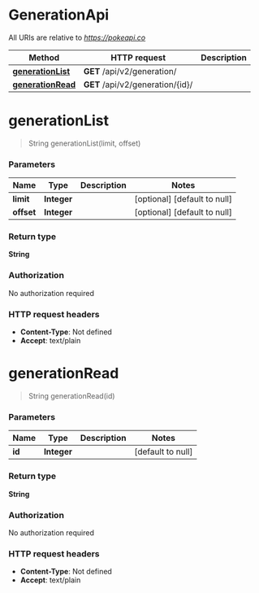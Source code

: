 # GenerationApi

All URIs are relative to *https://pokeapi.co*

| Method | HTTP request | Description |
|------------- | ------------- | -------------|
| [**generationList**](GenerationApi.md#generationList) | **GET** /api/v2/generation/ |  |
| [**generationRead**](GenerationApi.md#generationRead) | **GET** /api/v2/generation/{id}/ |  |


<a name="generationList"></a>
# **generationList**
> String generationList(limit, offset)



### Parameters

|Name | Type | Description  | Notes |
|------------- | ------------- | ------------- | -------------|
| **limit** | **Integer**|  | [optional] [default to null] |
| **offset** | **Integer**|  | [optional] [default to null] |

### Return type

**String**

### Authorization

No authorization required

### HTTP request headers

- **Content-Type**: Not defined
- **Accept**: text/plain

<a name="generationRead"></a>
# **generationRead**
> String generationRead(id)



### Parameters

|Name | Type | Description  | Notes |
|------------- | ------------- | ------------- | -------------|
| **id** | **Integer**|  | [default to null] |

### Return type

**String**

### Authorization

No authorization required

### HTTP request headers

- **Content-Type**: Not defined
- **Accept**: text/plain

